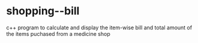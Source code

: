 # shopping--bill
c++ program to calculate and display the item-wise bill and total amount of the items puchased from a medicine shop
